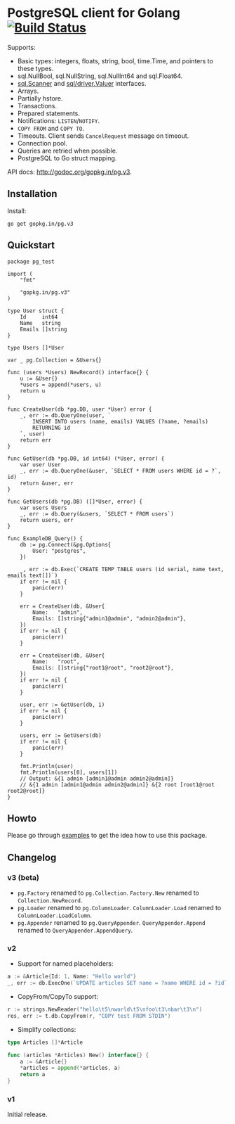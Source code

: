PostgreSQL client for Golang [![Build Status](https://travis-ci.org/go-pg/pg.svg)](https://travis-ci.org/go-pg/pg)
===

Supports:

- Basic types: integers, floats, string, bool, time.Time, and pointers to these types.
- sql.NullBool, sql.NullString, sql.NullInt64 and sql.Float64.
- [sql.Scanner](http://golang.org/pkg/database/sql/#Scanner) and [sql/driver.Valuer](http://golang.org/pkg/database/sql/driver/#Valuer) interfaces.
- Arrays.
- Partially hstore.
- Transactions.
- Prepared statements.
- Notifications: `LISTEN`/`NOTIFY`.
- `COPY FROM` and `COPY TO`.
- Timeouts. Client sends `CancelRequest` message on timeout.
- Connection pool.
- Queries are retried when possible.
- PostgreSQL to Go struct mapping.

API docs: http://godoc.org/gopkg.in/pg.v3.

Installation
------------

Install:

    go get gopkg.in/pg.v3

Quickstart
----------
```
package pg_test

import (
	"fmt"

	"gopkg.in/pg.v3"
)

type User struct {
	Id     int64
	Name   string
	Emails []string
}

type Users []*User

var _ pg.Collection = &Users{}

func (users *Users) NewRecord() interface{} {
	u := &User{}
	*users = append(*users, u)
	return u
}

func CreateUser(db *pg.DB, user *User) error {
	_, err := db.QueryOne(user, `
		INSERT INTO users (name, emails) VALUES (?name, ?emails)
		RETURNING id
	`, user)
	return err
}

func GetUser(db *pg.DB, id int64) (*User, error) {
	var user User
	_, err := db.QueryOne(&user, `SELECT * FROM users WHERE id = ?`, id)
	return &user, err
}

func GetUsers(db *pg.DB) ([]*User, error) {
	var users Users
	_, err := db.Query(&users, `SELECT * FROM users`)
	return users, err
}

func ExampleDB_Query() {
	db := pg.Connect(&pg.Options{
		User: "postgres",
	})

	_, err := db.Exec(`CREATE TEMP TABLE users (id serial, name text, emails text[])`)
	if err != nil {
		panic(err)
	}

	err = CreateUser(db, &User{
		Name:   "admin",
		Emails: []string{"admin1@admin", "admin2@admin"},
	})
	if err != nil {
		panic(err)
	}

	err = CreateUser(db, &User{
		Name:   "root",
		Emails: []string{"root1@root", "root2@root"},
	})
	if err != nil {
		panic(err)
	}

	user, err := GetUser(db, 1)
	if err != nil {
		panic(err)
	}

	users, err := GetUsers(db)
	if err != nil {
		panic(err)
	}

	fmt.Println(user)
	fmt.Println(users[0], users[1])
	// Output: &{1 admin [admin1@admin admin2@admin]}
	// &{1 admin [admin1@admin admin2@admin]} &{2 root [root1@root root2@root]}
}
```

Howto
-----

Please go through [examples](http://godoc.org/gopkg.in/pg.v3#pkg-examples) to get the idea how to use this package.

Changelog
---------

### v3 (beta)

* `pg.Factory` renamed to `pg.Collection`. `Factory.New` renamed to `Collection.NewRecord`.
* `pg.Loader` renamed to `pg.ColumnLoader`. `ColumnLoader.Load` renamed to `ColumnLoader.LoadColumn`.
* `pg.Appender` renamed to `pg.QueryAppender`. `QueryAppender.Append` renamed to `QueryAppender.AppendQuery`.

### v2

* Support for named placeholders:

```go
a := &Article{Id: 1, Name: "Hello world"}
_, err := db.ExecOne(`UPDATE articles SET name = ?name WHERE id = ?id`, a)
```

* CopyFrom/CopyTo support:

```go
r := strings.NewReader("hello\t5\nworld\t5\nfoo\t3\nbar\t3\n")
res, err := t.db.CopyFrom(r, "COPY test FROM STDIN")
```

* Simplify collections:

```go
type Articles []*Article

func (articles *Articles) New() interface{} {
    a := &Article{}
    *articles = append(*articles, a)
    return a
}
```

### v1

Initial release.
